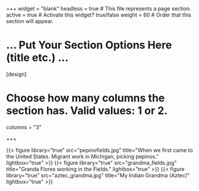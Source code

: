 +++
widget = "blank"
headless = true  # This file represents a page section.
active = true  # Activate this widget? true/false
weight = 60  # Order that this section will appear.

# ... Put Your Section Options Here (title etc.) ...

[design]
  # Choose how many columns the section has. Valid values: 1 or 2.
  columns = "3"

+++

{{< figure library="true" src="pepinofields.jpg" title="When we first came to the United States.  Migrant work in Michigan, picking pepinos." lightbox="true" >}}
{{< figure library="true" src="grandma_fields.jpg" title="Granda Flores working in the Fields." lightbox="true" >}}
{{< figure library="true" src="aztec_grandma.jpg" title="My Indian Grandma (Aztec)" lightbox="true" >}}